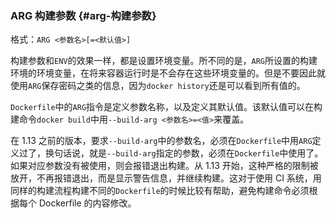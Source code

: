 ### ARG 构建参数 {#arg-构建参数}

格式：`ARG <参数名>[=<默认值>]`

构建参数和`ENV`的效果一样，都是设置环境变量。所不同的是，`ARG`所设置的构建环境的环境变量，在将来容器运行时是不会存在这些环境变量的。但是不要因此就使用`ARG`保存密码之类的信息，因为`docker history`还是可以看到所有值的。

`Dockerfile`中的`ARG`指令是定义参数名称，以及定义其默认值。该默认值可以在构建命令`docker build`中用`--build-arg <参数名>=<值>`来覆盖。

在 1.13 之前的版本，要求`--build-arg`中的参数名，必须在`Dockerfile`中用`ARG`定义过了，换句话说，就是`--build-arg`指定的参数，必须在`Dockerfile`中使用了。如果对应参数没有被使用，则会报错退出构建。从 1.13 开始，这种严格的限制被放开，不再报错退出，而是显示警告信息，并继续构建。这对于使用 CI 系统，用同样的构建流程构建不同的`Dockerfile`的时候比较有帮助，避免构建命令必须根据每个 Dockerfile 的内容修改。

